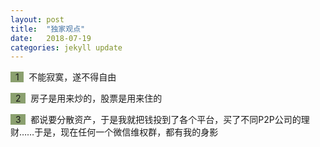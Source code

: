 ```yaml
---
layout: post
title:  "独家观点"
date:   2018-07-19
categories: jekyll update
---
```

<span style="background-color: #8ba06f">&nbsp;&nbsp;1&nbsp;&nbsp;</span>&nbsp;
不能寂寞，遂不得自由

<span style="background-color: #8ba06f">&nbsp;&nbsp;2&nbsp;&nbsp;</span>&nbsp;
房子是用来炒的，股票是用来住的

<span style="background-color: #8ba06f">&nbsp;&nbsp;3&nbsp;&nbsp;</span>&nbsp;
都说要分散资产，于是我就把钱投到了各个平台，买了不同P2P公司的理财……于是，现在任何一个微信维权群，都有我的身影

<!--more-->
